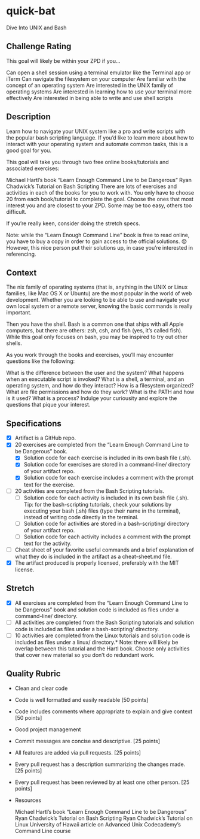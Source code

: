 # quick-bat
Dive Into UNIX and Bash

## Challenge Rating
  This goal will likely be within your ZPD if you…

  Can open a shell session using a terminal emulator like the Terminal app or iTerm
  Can navigate the filesystem on your computer
  Are familiar with the concept of an operating system
  Are interested in the UNIX family of operating systems
  Are interested in learning how to use your terminal more effectively
  Are interested in being able to write and use shell scripts

## Description
  Learn how to navigate your UNIX system like a pro and write scripts with the popular bash scripting language. If you’d like to learn more about how to interact with your operating system and automate common tasks, this is a good goal for you.

  This goal will take you through two free online books/tutorials and associated exercises:

  Michael Hartl’s book “Learn Enough Command Line to be Dangerous”
  Ryan Chadwick’s Tutorial on Bash Scripting
  There are lots of exercises and activities in each of the books for you to work with. You only have to choose 20 from each book/tutorial to complete the goal. Choose the ones that most interest you and are closest to your ZPD. Some may be too easy, others too difficult.

  If you’re really keen, consider doing the stretch specs.

  Note: while the “Learn Enough Command Line” book is free to read online, you have to buy a copy in order to gain access to the official solutions. 😞 However, this nice person put their solutions up, in case you’re interested in referencing.

## Context
  The nix family of operating systems (that is, anything in the UNIX or Linux families, like Mac OS X or Ubuntu) are the most popular in the world of web development. Whether you are looking to be able to use and navigate your own local system or a remote server, knowing the basic commands is really important.

  Then you have the shell. Bash is a common one that ships with all Apple computers, but there are others: zsh, csh, and fish (yes, it’s called fish). While this goal only focuses on bash, you may be inspired to try out other shells.

  As you work through the books and exercises, you’ll may encounter questions like the following:

  What is the difference between the user and the system?
  What happens when an executable script is invoked?
  What is a shell, a terminal, and an operating system, and how do they interact?
  How is a filesystem organized?
  What are file permissions and how do they work?
  What is the PATH and how is it used?
  What is a process?
  Indulge your curiousity and explore the questions that pique your interest.

## Specifications
  - [X] Artifact is a GitHub repo.
  - [X] 20 exercises are completed from the “Learn Enough Command Line to be Dangerous” book.
    - [X] Solution code for each exercise is included in its own bash file (.sh).
    - [X] Solution code for exercises are stored in a command-line/ directory of your artifact repo.
    - [X] Solution code for each exercise includes a comment with the prompt text for the exercise.
  - [ ] 20 activities are completed from the Bash Scripting tutorials.
    - [ ] Solution code for each activity is included in its own bash file (.sh). Tip: for the bash-scripting tutorials, check your solutions by executing your bash (.sh) files (type their name in the terminal), instead of writing code directly in the terminal.
    - [ ] Solution code for activities are stored in a bash-scripting/ directory of your artifact repo.
    - [ ] Solution code for each activity includes a comment with the prompt text for the activity.
  - [ ] Cheat sheet of your favorite useful commands and a brief explanation of what they do is included in the artifact as a cheat-sheet.md file.
  - [X] The artifact produced is properly licensed, preferably with the MIT license.

## Stretch
 - [X] All exercises are completed from the “Learn Enough Command Line to be Dangerous” book and solution code is included as files under a command-line/ directory.
 - [ ] All activities are completed from the Bash Scripting tutorials and solution code is included as files under a bash-scripting/ directory.
 - [ ] 10 activities are completed from the Linux tutorials and solution code is included as files under a linux/ directory.*
 Note: there will likely be overlap between this tutorial and the Hartl book. Choose only activities that cover new material so you don’t do redundant work.

## Quality Rubric
- Clean and clear code

- Code is well formatted and easily readable [50 points]
- Code includes comments where appropriate to explain and give context [50 points]
- Good project management

- Commit messages are concise and descriptive. [25 points]
- All features are added via pull requests. [25 points]
- Every pull request has a description summarizing the changes made. [25 points]
- Every pull request has been reviewed by at least one other person. [25 points]
- Resources

  Michael Hartl’s book “Learn Enough Command Line to be Dangerous”
  Ryan Chadwick’s Tutorial on Bash Scripting
  Ryan Chadwick’s Tutorial on Linux
  University of Hawaii article on Advanced Unix
  Codecademy’s Command Line course

<!-- LICENSE -->
[mit-license]: https://opensource.org/licenses/MIT
